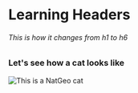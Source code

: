 # Learning Headers
###### This is how it changes from h1 to h6

### Let's see how a cat looks like


![This is a NatGeo cat](https://github.com/lkhanna11/communicate-using-markdown1/assets/166187994/5f9004cb-55cc-4d20-890d-139b7e97613d)
